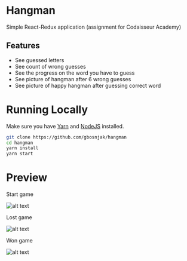 # Hangman 

Simple React-Redux application (assignment for Codaisseur Academy)

## Features 

- See guessed letters
- See count of wrong guesses
- See the progress on the word you have to guess
- See picture of hangman after 6 wrong guesses
- See picture of happy hangman after guessing correct word

# Running Locally

Make sure you have [Yarn](https://yarnpkg.com/en/) and [NodeJS](https://nodejs.org/en/) installed.

```bash
git clone https://github.com/gbosnjak/hangman
cd hangman
yarn install
yarn start
```

# Preview

Start game

![alt text](http://res.cloudinary.com/dic1tttru/image/upload/v1515685839/Screen_Shot_2018-01-11_at_16.50.14_yuhoiv.png)

Lost game 

![alt text](http://res.cloudinary.com/dic1tttru/image/upload/v1515685738/Screen_Shot_2018-01-11_at_16.46.21_ewu9hj.png)

Won game

![alt text](http://res.cloudinary.com/dic1tttru/image/upload/v1515685749/Screen_Shot_2018-01-11_at_16.47.33_ozhkl4.png)
